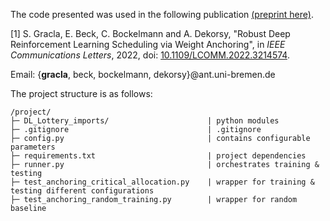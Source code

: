 
The code presented was used in the following publication
[(preprint here)](https://arxiv.org/abs/2304.10176).

[1] S. Gracla, E. Beck, C. Bockelmann and A. Dekorsy,
"Robust Deep Reinforcement Learning Scheduling via Weight Anchoring",
in *IEEE Communications Letters*,
2022, doi: [10.1109/LCOMM.2022.3214574](https://doi.org/10.1109/LCOMM.2022.3214574).

Email: {**gracla**, beck, bockelmann, dekorsy}@ant.uni-bremen.de

The project structure is as follows:

```
/project/
├─ DL_Lottery_imports/                      | python modules
├─ .gitignore                               | .gitignore
├─ config.py                                | contains configurable parameters
├─ requirements.txt                         | project dependencies
├─ runner.py                                | orchestrates training & testing
├─ test_anchoring_critical_allocation.py    | wrapper for training & testing different configurations
├─ test_anchoring_random_training.py        | wrapper for random baseline
```